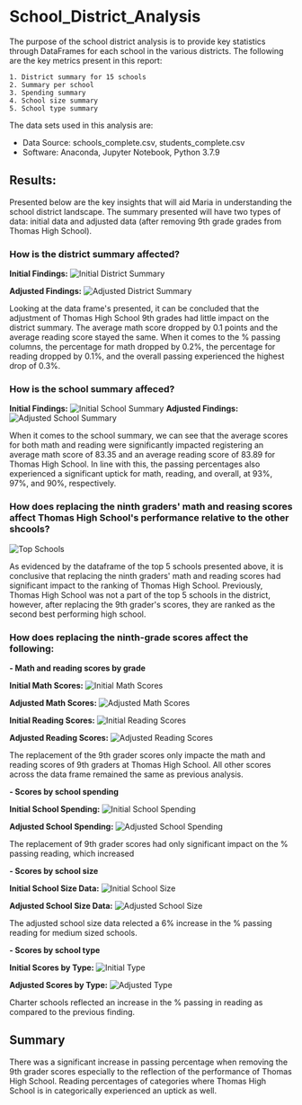 # School_District_Analysis

The purpose of the school district analysis is to provide key statistics through DataFrames for each school in the various districts. The following are the key metrics present in this report:

    1. District summary for 15 schools
    2. Summary per school
    3. Spending summary 
    4. School size summary
    5. School type summary 

The data sets used in this analysis are:
- Data Source: schools_complete.csv, students_complete.csv
- Software: Anaconda, Jupyter Notebook, Python 3.7.9

## Results:
Presented below are the key insights that will aid Maria in understanding the school district landscape. The summary presented will have two types of data: initial data and adjusted data (after removing 9th grade grades from Thomas High School).

### How is the district summary affected?
__Initial Findings:__
![Initial District Summary](https://github.com/patrickryanpo/School_District_Analysis/blob/main/Resources/screenshots/district_summary_df_initial.png)

__Adjusted Findings:__
![Adjusted District Summary](https://github.com/patrickryanpo/School_District_Analysis/blob/main/Resources/screenshots/district_summary_df_adjusted.png)

Looking at the data frame's presented, it can be concluded that the adjustment of Thomas High School 9th grades had little impact on the district summary. The average math score dropped by 0.1 points and the average reading score stayed the same. When it comes to the % passing columns, the percentage for math dropped by 0.2%, the percentage for reading dropped by 0.1%, and the overall passing experienced the highest drop of 0.3%. 

### How is the school summary affeced?
__Initial Findings:__
![Initial School Summary](https://github.com/patrickryanpo/School_District_Analysis/blob/main/Resources/screenshots/per_school_summary_df_initial.png)
__Adjusted Findings:__
![Adjusted School Summary](https://github.com/patrickryanpo/School_District_Analysis/blob/main/Resources/screenshots/per_school_summary_df_adjusted.png)

When it comes to the school summary, we can see that the average scores for both math and reading were significantly impacted registering an average math score of 83.35 and an average reading score of 83.89 for Thomas High School. In line with this, the passing percentages also experienced a significant uptick for math, reading, and overall, at 93%, 97%, and 90%, respectively. 

### How does replacing the ninth graders' math and reasing scores affect Thomas High School's performance relative to the other shcools?

![Top Schools](https://github.com/patrickryanpo/School_District_Analysis/blob/main/Resources/screenshots/top_schools.head_adjusted.png)

As evidenced by the dataframe of the top 5 schools presented above, it is conclusive that replacing the ninth graders' math and reading scores had significant impact to the ranking of Thomas High School. Previously, Thomas High School was not a part of the top 5 schools in the district, however, after replacing the 9th grader's scores, they are ranked as the second best performing high school. 

### How does replacing the ninth-grade scores affect the following:

**- Math and reading scores by grade**

__Initial Math Scores:__
![Initial Math Scores](https://github.com/patrickryanpo/School_District_Analysis/blob/main/Resources/screenshots/per_grade_math_scores_initial.png)

__Adjusted Math Scores:__
![Adjusted Math Scores](https://github.com/patrickryanpo/School_District_Analysis/blob/main/Resources/screenshots/per_grade_math_scores_adjusted.png)

__Initial Reading Scores:__
![Initial Reading Scores](https://github.com/patrickryanpo/School_District_Analysis/blob/main/Resources/screenshots/per_grade_reading_scores_initial.png)

__Adjusted Reading Scores:__
![Adjusted Reading Scores](https://github.com/patrickryanpo/School_District_Analysis/blob/main/Resources/screenshots/per_grade_reading_scores_adjusted.png)

The replacement of the 9th grader scores only impacte the math and reading scores of 9th graders at Thomas High School. All other scores across the data frame remained the same as previous analysis. 

**- Scores by school spending**

__Initial School Spending:__
![Initial School Spending](https://github.com/patrickryanpo/School_District_Analysis/blob/main/Resources/screenshots/spending_summary_df_initial.png)


__Adjusted School Spending:__
![Adjusted School Spending](https://github.com/patrickryanpo/School_District_Analysis/blob/main/Resources/screenshots/spending_summary_sf_adjusted.png)

The replacement of 9th grader scores had only significant impact on the % passing reading, which increased 

**- Scores by school size**

__Initial School Size Data:__
![Initial School Size](https://github.com/patrickryanpo/School_District_Analysis/blob/main/Resources/screenshots/size_summary_df_initial.png)

__Adjusted School Size Data:__
![Adjusted School Size](https://github.com/patrickryanpo/School_District_Analysis/blob/main/Resources/screenshots/size_summary_df_adjusted.png)

The adjusted school size data relected a 6% increase in the % passing reading for medium sized schools. 

**- Scores by school type**

__Initial Scores by Type:__
![Initial Type](https://github.com/patrickryanpo/School_District_Analysis/blob/main/Resources/screenshots/type_summary_df_initial.png)

__Adjusted Scores by Type:__
![Adjusted Type](https://github.com/patrickryanpo/School_District_Analysis/blob/main/Resources/screenshots/type_summary_adjusted.png)

Charter schools reflected an increase in the % passing in reading as compared to the previous finding. 

## Summary 
There was a significant increase in passing percentage when removing the 9th grader scores especially to the reflection of the performance of Thomas High School. Reading percentages of categories where Thomas High School is in categorically experienced an uptick as well. 
